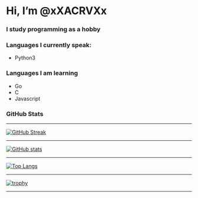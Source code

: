 # Hi, I’m @xXACRVXx 

### I study programming as a hobby


### Languages I currently speak:

* Python3

### Languages I am learning

* Go
* C
* Javascript


### GitHub Stats

---

[![GitHub Streak](https://github-readme-streak-stats.herokuapp.com?user=xXACRVXx&theme=github-dark&hide_border=true&border=FFFFFF)](https://git.io/streak-stats)

---

[![GitHub stats](https://github-readme-stats.vercel.app/api?username=xXACRVXx&count_private=true&show_icons=true&theme=github_dark&hide_border=true)](https://github.com/anuraghazra/github-readme-stats)

---

[![Top Langs](https://github-readme-stats.vercel.app/api/top-langs/?username=xXACRVXx&layout=compact&theme=github_dark&hide_border=true)](https://github.com/anuraghazra/github-readme-stats)

---

[![trophy](https://github-profile-trophy.vercel.app/?username=xXACRVXx&theme=nord)](https://github.com/ryo-ma/github-profile-trophy)

---
